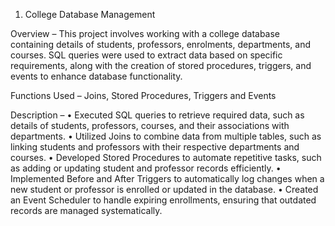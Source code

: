 1.	College Database Management 

Overview – This project involves working with a college database containing details of students, professors, enrolments, departments, and courses. SQL queries were used to extract data based on specific requirements, along with the creation of stored procedures, triggers, and events to enhance database functionality.

Functions Used – Joins, Stored Procedures, Triggers and Events

Description – 
•	Executed SQL queries to retrieve required data, such as details of students, professors, courses, and their associations with departments. 
•	Utilized Joins to combine data from multiple tables, such as linking students and professors with their respective departments and courses. 
•	Developed Stored Procedures to automate repetitive tasks, such as adding or updating student and professor records efficiently. 
•	Implemented Before and After Triggers to automatically log changes when a new student or professor is enrolled or updated in the database. 
•	Created an Event Scheduler to handle expiring enrollments, ensuring that outdated records are managed systematically.
